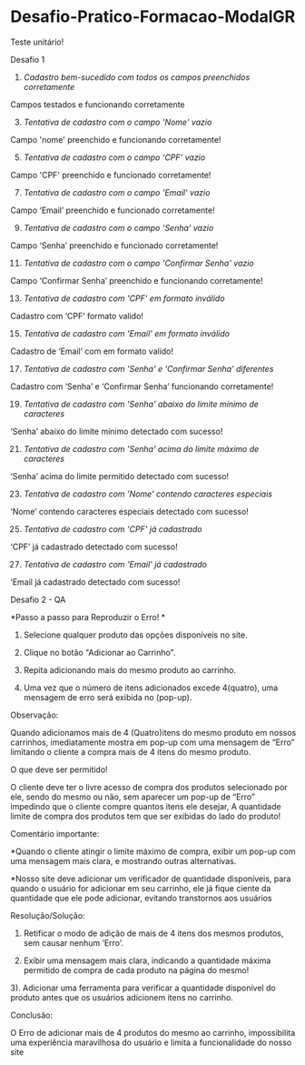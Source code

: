 # Desafio-Pratico-Formacao-ModalGR

Teste unitário!

Desafio 1

1. *Cadastro bem-sucedido com todos os campos preenchidos corretamente*
   
 Campos testados e funcionando corretamente

3. *Tentativa de cadastro com o campo 'Nome' vazio*
   
 Campo 'nome' preenchido e funcionando corretamente!

5. *Tentativa de cadastro com o campo 'CPF' vazio*
   
 Campo 'CPF' preenchido e funcionado corretamente!

7. *Tentativa de cadastro com o campo 'Email' vazio*
   
 Campo ‘Email’ preenchido e funcionado corretamente!

9. *Tentativa de cadastro com o campo 'Senha' vazio*
    
 Campo ‘Senha’ preenchido e funcionado corretamente!

11. *Tentativa de cadastro com o campo 'Confirmar Senha' vazio*
    
 Campo ‘Confirmar Senha’ preenchido e funcionando corretamente!

13. *Tentativa de cadastro com 'CPF' em formato inválido*
    
 Cadastro com ‘CPF’ formato valido!

15. *Tentativa de cadastro com 'Email' em formato inválido*
    
 Cadastro de ‘Email’ com em formato valido!

17. *Tentativa de cadastro com 'Senha' e 'Confirmar Senha' diferentes*
    
 Cadastro com ‘Senha’ e ‘Confirmar Senha’ funcionando corretamente!

19. *Tentativa de cadastro com 'Senha' abaixo do limite mínimo de caracteres*
    
 ‘Senha’ abaixo do limite mínimo detectado com sucesso!

21. *Tentativa de cadastro com 'Senha' acima do limite máximo de caracteres*
    
 ‘Senha’ acima do limite permitido detectado com sucesso!

23. *Tentativa de cadastro com 'Nome' contendo caracteres especiais*
    
 ‘Nome’ contendo caracteres especiais detectado com sucesso!

25. *Tentativa de cadastro com 'CPF' já cadastrado*
    
 ‘CPF’ já cadastrado detectado com sucesso!

27. *Tentativa de cadastro com 'Email' já cadastrado*
    
 ‘Email já cadastrado detectado com sucesso!





Desafio 2 - QA


*Passo a passo para Reproduzir o Erro! *


1. Selecione qualquer produto das opções disponíveis no site.

2. Clique no botão "Adicionar ao Carrinho".

3. Repita adicionando mais do mesmo produto ao carrinho.

4. Uma vez que o número de itens adicionados excede 4(quatro), uma mensagem de 
erro será exibida no (pop-up).

Observação:


Quando adicionamos mais de 4 (Quatro)itens do mesmo produto em nossos 
carrinhos, imediatamente mostra em pop-up com uma mensagem de “Erro” limitando 
o cliente a compra mais de 4 itens do mesmo produto.


O que deve ser permitido!


O cliente deve ter o livre acesso de compra dos produtos selecionado por ele, sendo do 
mesmo ou não, sem aparecer um pop-up de “Erro” impedindo que o cliente compre 
quantos itens ele desejar, A quantidade limite de compra dos produtos tem que ser 
exibidas do lado do produto! 


Comentário importante:


*Quando o cliente atingir o limite máximo de compra, exibir um pop-up com uma 
mensagem mais clara, e mostrando outras alternativas.

*Nosso site deve adicionar um verificador de quantidade disponíveis, para quando o 
usuário for adicionar em seu carrinho, ele já fique ciente da quantidade que ele pode
adicionar, evitando transtornos aos usuários


Resolução/Solução:


1) Retificar o modo de adição de mais de 4 itens dos mesmos produtos, sem causar 
nenhum ‘Erro'.

2) Exibir uma mensagem mais clara, indicando a quantidade máxima permitido de 
compra de cada produto na página do mesmo!

3). Adicionar uma ferramenta para verificar a quantidade disponível do produto antes 
que os usuários adicionem itens no carrinho.

Conclusão:

O Erro de adicionar mais de 4 produtos do mesmo ao carrinho, impossibilita uma 
experiência maravilhosa do usuário e limita a funcionalidade do nosso site
